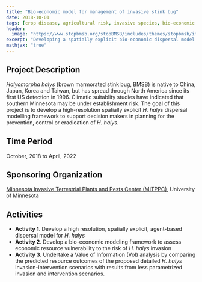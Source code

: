```yaml
---
title: "Bio-economic model for management of invasive stink bug"
date: 2018-10-01
tags: [crop disease, agricultural risk, invasive species, bio-economic modeling]
header:
  image: "https://www.stopbmsb.org/stopBMSB/includes/themes/stopbmsb/images/hp-image0.jpg"
excerpt: "Developing a spatially explicit bio-economic dispersal model to aid with the management of Halyomorpha halys"
mathjax: "true"
---
```


## Project Description
*Halyomorpha halys* (brown marmorated stink bug, BMSB) is native to China, Japan, Korea and Taiwan, but has spread through North America since its first US detection in 1996. Climatic suitablity studies have indicated that southern Minnesota may be under establishment risk. The goal of this project is to develop a high-resolution spatially explicit *H. halys* dispersal modelling framework to support decision makers in planning for the prevention, control or eradication of *H. halys*.  

## Time Period
October, 2018 to April, 2022

## Sponsoring Organization
[Minnesota Invasive Terrestrial Plants and Pests Center (MITPPC)](https://mitppc.umn.edu/), University of Minnesota 

## Activities
* **Activity 1**. Develop a high resolution, spatially explicit, agent-based dispersal model for *H. halys*  
* **Activity 2**. Develop a bio-economic modeling framework to assess economic resource vulnerability to the risk of *H. halys* invasion  
* **Activity 3**. Undertake a Value of Information (VoI) analysis by comparing the predicted resource outcomes of the proposed detailed *H. halys* invasion-intervention scenarios with results from less parametrized invasion and intervention scenarios.  


